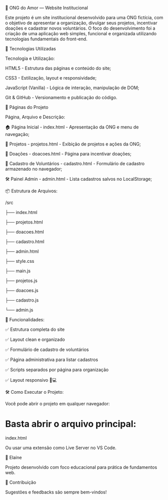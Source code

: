 🌟 ONG do Amor — Website Institucional

Este projeto é um site institucional desenvolvido para uma ONG fictícia, com o objetivo de apresentar a organização, divulgar seus projetos, incentivar doações e cadastrar novos voluntários. O foco do desenvolvimento foi a criação de uma aplicação web simples, funcional e organizada utilizando tecnologias fundamentais do front-end.

🚀 Tecnologias Utilizadas

Tecnologia	e Utilização: 

HTML5 -	Estrutura das páginas e conteúdo do site;

CSS3 -	Estilização, layout e responsividade;

JavaScript (Vanilla) -	Lógica de interação, manipulação de DOM;

Git & GitHub -	Versionamento e publicação do código.

📄 Páginas do Projeto

Página,	Arquivo e	Descrição:

🏠 Página Inicial	- index.html	- Apresentação da ONG e menu de navegação;

🎯 Projetos	- projetos.html -	Exibição de projetos e ações da ONG;

💖 Doações	- doacoes.html	- Página para incentivar doações;

📝 Cadastro de Voluntários -	cadastro.html	- Formulário de cadastro armazenado no navegador;

🛠️ Painel Admin	- admin.html	- Lista cadastros salvos no LocalStorage;

📦 Estrutura de Arquivos:

/src

├── index.html

├── projetos.html

├── doacoes.html

├── cadastro.html

├── admin.html

├── style.css

├── main.js

├── projetos.js

├── doacoes.js

├── cadastro.js

└── admin.js

🧠 Funcionalidades:

✅ Estrutura completa do site

✅ Layout clean e organizado

✅ Formulário de cadastro de voluntários

✅ Página administrativa para listar cadastros

✅ Scripts separados por página para organização

✅ Layout responsivo 📱💻

🛠️ Como Executar o Projeto:

Você pode abrir o projeto em qualquer navegador:

# Basta abrir o arquivo principal: 

index.html

Ou usar uma extensão como Live Server no VS Code.

👤 Elaíne

Projeto desenvolvido com foco educacional para prática de fundamentos web.

💬 Contribuição

Sugestões e feedbacks são sempre bem-vindos!

